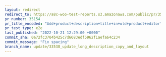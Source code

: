```yaml
---
layout: redirect
redirect_to: https://a8c-woo-test-reports.s3.amazonaws.com/public/pr/35154/e2e/index.html
pr_number: 35154
pr_title_encoded: "Add+product+description+title+in+old+product+editor"
pr_test_type: e2e
last_published: "2022-10-21 12:29:00 +0000"
commit_sha: 0a72fc3704b425c7d6683edf5962f1aefa64c234
commit_message: "Fix spacing"
branch_name: update/33538_update_long_description_copy_and_layout
---
```

